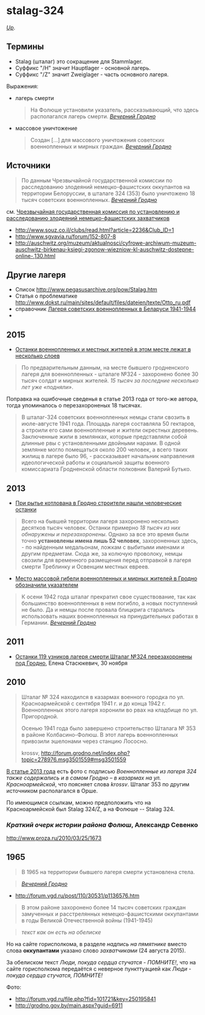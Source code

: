 # stalag-324

[_Up_](https://github.com/irnc/explore-belarus).

## Термины

* Stalag (шталаг) это сокращение для Stammlager.
* Суффикс "/H" значит Hauptlager - основной лагерь.
* Суффикс "/Z" значит Zweiglager - часть основного лагеря.

Выражения:

* лагерь смерти

  > На Фолюше установили указатель, рассказывающий, что  здесь располагался лагерь смерти. [_Вечерний Гродно_][vgr-2013]

* массовое уничтожение

  > Создан [...] для массового уничтожения советских военнопленных и мирных граждан. [_Вечерний Гродно_][vgr-2013]

[vgr-2013]: http://www.vgr.by/home/society/history/11289-news-grodno-mesto-konclageria-oboznachili-znakom

## Источники

> По данным Чрезвычайной государственной комиссии по расследованию злодеяний немецко-фашистских оккупантов на территории Белоруссии, в шталаге 324 (353) было уничтожено 18 тысяч советских военнопленных. [_Вечерний Гродно_][vgr-2013]

см. [Чрезвычайная государственная комиссия по установлению и расследованию злодеяний немецко-фашистских захватчиков](https://ru.wikipedia.org/wiki/%D0%A7%D1%80%D0%B5%D0%B7%D0%B2%D1%8B%D1%87%D0%B0%D0%B9%D0%BD%D0%B0%D1%8F_%D0%B3%D0%BE%D1%81%D1%83%D0%B4%D0%B0%D1%80%D1%81%D1%82%D0%B2%D0%B5%D0%BD%D0%BD%D0%B0%D1%8F_%D0%BA%D0%BE%D0%BC%D0%B8%D1%81%D1%81%D0%B8%D1%8F_%D0%BF%D0%BE_%D1%83%D1%81%D1%82%D0%B0%D0%BD%D0%BE%D0%B2%D0%BB%D0%B5%D0%BD%D0%B8%D1%8E_%D0%B8_%D1%80%D0%B0%D1%81%D1%81%D0%BB%D0%B5%D0%B4%D0%BE%D0%B2%D0%B0%D0%BD%D0%B8%D1%8E_%D0%B7%D0%BB%D0%BE%D0%B4%D0%B5%D1%8F%D0%BD%D0%B8%D0%B9_%D0%BD%D0%B5%D0%BC%D0%B5%D1%86%D0%BA%D0%BE-%D1%84%D0%B0%D1%88%D0%B8%D1%81%D1%82%D1%81%D0%BA%D0%B8%D1%85_%D0%B7%D0%B0%D1%85%D0%B2%D0%B0%D1%82%D1%87%D0%B8%D0%BA%D0%BE%D0%B2)

* http://www.souz.co.il/clubs/read.html?article=2236&Club_ID=1
* http://www.sgvavia.ru/forum/152-807-8
* http://auschwitz.org/muzeum/aktualnosci/cyfrowe-archiwum-muzeum-auschwitz-birkenau-ksiegi-zgonow-wiezniow-kl-auschwitz-dostepne-online-,130.html

## Другие лагеря

* Список http://www.pegasusarchive.org/pow/Stalag.htm
* Статья о проблематике http://www.dokst.ru/main/sites/default/files/dateien/texte/Otto_ru.pdf
* справочник [Лагеря советских военнопленных в Беларуси 1941-1944](http://www.dokst.ru/main/sites/default/files/dateien/texte/Lager%20Belarus_ru.pdf)
* 

## 2015

* [Останки военнопленных и местных жителей в этом месте лежат в несколько слоев](http://www.kp.by/daily/26423.5/3295716/)

> По предварительным данным, на месте бывшего гродненского лагеря для военнопленных - шталаге №324 - захоронено более 30 тысяч солдат и мирных жителей. _15 тысяч за последние несколько лет уже «подняли»_.

Поправка на ошибочные сведенья в статье 2013 года от того-же автора, тогда упоминалось о перезахороненых 18 тысячах.

> В шталаг-324 советских военнопленных немцы стали свозить в июле-августе 1941 года. Площадь лагеря составляла 50 гектаров, а строили его сами военнопленные и жители окрестных деревень. Заключенные жили в землянках, которые представляли собой длинные рвы с установленными двойными нарами. В одной землянке могло помещаться около 200 человек, а всего таких жилищ в лагере было 96, - рассказывает начальник направления идеологической работы и социальной защиты военного комиссариата Гродненской области полковник Валерий Бутько.

## 2013

* [При рытье котлована в Гродно строители нашли человеческие останки](http://www.kp.by/daily/26168/3055649/)

> Всего на бывшей территории лагеря захоронено несколько десятков тысяч человек. Останки примерно _18 тысяч из них обнаружены и перезахоронены_. Однако за все это время были точно __установлены имена лишь 52 человек__, захороненных здесь, - по найденным медальонам, ложкам с выбитыми именами и другим предметам. Сюда же, за колючую проволоку, немцы свозили для временного размещения перед отправкой в лагеря смерти Треблинку и Освенцим местных евреев.

* [Место массовой гибели военнопленных и мирных жителей в Гродно обозначили указателем][vgr-2013]

> К осени 1942 года шталаг прекратил свое существование, так как большинство военнопленных в нем погибло, а новых поступлений не было. Да и немцы после провала блицкрига старались использовать наших военнопленных на принудительных работах в Германии. [_Вечерний Гродно_][vgr-2013]

## 2011

* [Останки 119 узников лагеря смерти Шталаг №324 перезахоронены под Гродно](http://www.belta.by/regions/view/ostanki-119-uznikov-lagerja-smerti-shtalag-324-perezahoroneny-pod-grodno-105815-2011), Елена Стасюкевич, 30 ноября

## 2010

> Шталаг № 324 находился в казармах военного городка по ул. Красноармейской с сентября 1941 г. и до конца 1942 г. Военнопленных этого лагеря хоронили во рвах на кладбище по ул. Пригородной.
>
> Осенью 1941 года было завершено строительство Шталага № 353 в районе Колбасино-Фолюш. В этот лагерь военнопленных привозили эшелонами через станцию Лососно.
>
> krossv, http://forum.grodno.net/index.php?topic=278976.msg3501559#msg3501559

[В статье 2013 года][vgr-2013] есть фото с подписью _Военнопленные из лагеря 324 также содержались и в самом Гродно – в казармах на ул. Красноармейской_, что поясняет слова _krossv_. Шталаг 353 по другим источником располагался в Орше.

По имеющимся ссылкам, можно предположить что на Красноармейской был Stalag 324/Z, а на Фолюше -- Stalag 324.

### _Краткий очерк истории района Фолюш_, Александр Севенко

http://www.proza.ru/2010/03/25/1673

## 1965

> В 1965 на территории бывшего лагеря смерти установлена стела.

> [_Вечерний Гродно_][vgr-2013]

* http://forum.vgd.ru/post/110/30531/p1136576.htm

> В этом районе захоронено более 14 тысяч советских граждан замученных и расстрелянных немецко-фашистскими оккупантами в годы Великой Отечественной войны (1941-1945)

> _текст как он есть на обелиске_

Но на сайте горисполкома, в разделе _надпись на пямятнике_ вместо слова **оккупантами** указано слово _захватчиками_ (24 августа 2015).

За обелиском текст _Люди, покуда сердца стучатся - ПОМНИТЕ!_, что на сайте горисполкома передаётся с неверное пункттуацией как _Люди - покуда сердца стучатся, ПОМНИТЕ!_

Фото:

* http://forum.vgd.ru/file.php?fid=101721&key=250195841
* http://grodno.gov.by/main.aspx?guid=6911
